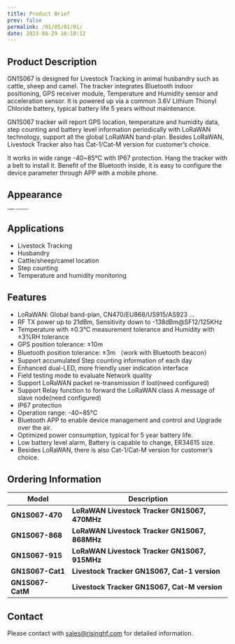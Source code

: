 ```yaml
---
title: Product Brief
prev: false
permalink: /01/05/01/01/
date: 2023-08-29 16:10:12
---
```


## Product Description

GN1S067 is designed for Livestock Tracking in animal husbandry such as cattle, sheep and camel. The tracker integrates Bluetooth indoor positioning, GPS receiver module, Temperature and Humidity sensor and acceleration sensor. It is powered up via a common 3.6V Lithium Thionyl Chloride battery, typical battery life 5 years without maintenance.

GN1S067 tracker will report GPS location, temperature and humidity data, step counting and battery level information periodically with LoRaWAN technology, support all the global LoRaWAN band-plan. Besides LoRaWAN, Livestock Tracker also has Cat-1/Cat-M version for customer’s choice.

It works in wide range -40~85℃ with IP67 protection. Hang the tracker with a belt to install it. Benefit of the Bluetooth inside, it is easy to configure the device parameter through APP with a mobile phone.

## Appearance

<img src="https://wiki.risinghf.com/upload/img/bf8c3c7acc9688234d51543a7b071e22.jpg" alt="微信图片_20230815150624" style="zoom:25%;" />

## Applications

-  Livestock Tracking
- Husbandry
- Cattle/sheep/camel location
- Step counting
- Temperature and humidity monitoring

## Features

- LoRaWAN: Global band-plan, CN470/EU868/US915/AS923 …
- RF TX power up to 21dBm, Sensitivity down to -138dBm@SF12/125KHz
- Temperature with ±0.3℃ measurement tolerance and Humidity with ±3%RH tolerance
- GPS position tolerance: ±10m
- Bluetooth position tolerance: ±3m （work with Bluetooth beacon）
- Support accumulated Step counting information of each day
- Enhanced dual-LED, more friendly user indication interface
- Field testing mode to evaluate Network quality
- Support LoRaWAN packet re-transmission if lost(need configured)
- Support Relay function to forward the LoRaWAN class A message of slave node(need configured)
- IP67 protection
- Operation range: -40~85℃
- Bluetooth APP to enable device management and control and Upgrade over the air.
- Optimized power consumption, typical for 5 year battery life.
- Low battery level alarm, Battery is capable to change, ER34615 size.
- Besides LoRaWAN, there is also Cat-1/Cat-M version for customer’s choice.

## Ordering Information

| Model            | Description                                   |
| ---------------- | --------------------------------------------- |
| **GN1S067-470**  | **LoRaWAN Livestock Tracker GN1S067, 470MHz** |
| **GN1S067-868**  | **LoRaWAN Livestock Tracker GN1S067, 868MHz** |
| **GN1S067-915**  | **LoRaWAN Livestock Tracker GN1S067, 915MHz** |
| **GN1S067-Cat1** | **Livestock Tracker GN1S067, Cat-1 version**  |
| **GN1S067-CatM** | **Livestock Tracker GN1S067, Cat-M version**  |

## Contact

Please contact with sales@risinghf.com for detailed information.
